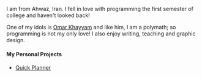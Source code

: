 I am from Ahwaz, Iran. I fell in love with programming the first semester of college and haven't looked back!

One of my idols is [Omar Khayyam](https://en.wikipedia.org/wiki/Omar_Khayyam) and like him, I am a polymath; so programming is not my only love! I also enjoy writing, teaching and graphic design.

#### My Personal Projects

* [Quick Planner](https://github.com/solacode-ahw/quick-planner)
